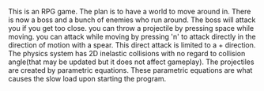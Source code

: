 This is an RPG game. The plan is to have a world to move around in. There is now a boss and a bunch of enemies who run around. The boss will attack you if you get too close. you can throw a projectile by pressing space while moving. you can attack while moving by pressing 'n' to attack directly in the direction of motion with a spear. This direct attack is limited to a + direction. The physics system has 2D inelastic collisions with no regard to collision angle(that may be updated but it does not affect gameplay). The projectiles are created by parametric equations. These parametric equations are what causes the slow load upon starting the program.
